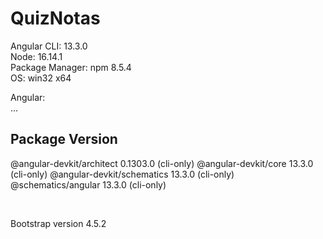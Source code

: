 # QuizNotas

Angular CLI: 13.3.0<br>
Node: 16.14.1<br>
Package Manager: npm 8.5.4<br>
OS: win32 x64<br>

Angular:<br>
...<br>

Package                      Version
------------------------------------------------------
@angular-devkit/architect    0.1303.0 (cli-only)
@angular-devkit/core         13.3.0 (cli-only)
@angular-devkit/schematics   13.3.0 (cli-only)
@schematics/angular          13.3.0 (cli-only)

<br>

Bootstrap version 4.5.2
